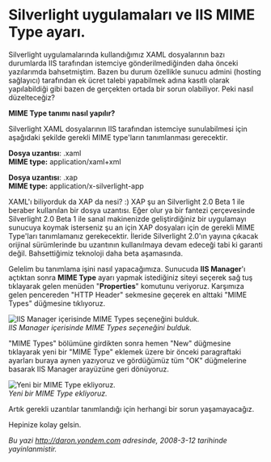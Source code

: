 # Silverlight uygulamaları ve IIS MIME Type ayarı. 

Silverlight uygulamalarında kullandığımız XAML dosyalarının bazı
durumlarda IIS tarafından istemciye gönderilmediğinden daha önceki
yazılarımda bahsetmiştim. Bazen bu durum özellikle sunucu admini
(hosting sağlayıcı) tarafından ek ücret talebi yapabilmek adına kasıtlı
olarak yapılabildiği gibi bazen de gerçekten ortada bir sorun
olabiliyor. Peki nasıl düzelteceğiz?

**MIME Type tanımı nasıl yapılır?**

Silverlight XAML dosyalarının IIS tarafından istemciye sunulabilmesi
için aşağıdaki şekilde gerekli MIME type'ların tanımlanması gerecektir.

**Dosya uzantısı**: .xaml\
 **MIME type:** application/xaml+xml

**Dosya uzantısı**: .xap\
 **MIME type:** application/x-silverlight-app

XAML'ı biliyorduk da XAP da nesi? :) XAP şu an Silverlight 2.0 Beta 1
ile beraber kullanılan bir dosya uzantısı. Eğer olur ya bir fantezi
çerçevesinde Silverlight 2.0 Beta 1 ile sanal makinenizde
geliştirdiğiniz bir uygulamayı sunucuya koymak isterseniz şu an için XAP
dosyaları için de gerekli MIME Type'ları tanımlamanız gerekecektir.
İleride Silverlight 2.0'ın yayına çıkacak orijinal sürümlerinde bu
uzantının kullanılmaya devam edeceği tabi ki garanti değil.
Bahsettiğimiz teknoloji daha beta aşamasında.

Gelelim bu tanımlama işini nasıl yapacağımıza. Sunucuda **IIS
Manager**'ı açtıktan sonra **MIME Type** ayarı yapmak istediğiniz siteyi
seçerek sağ tuş tıklayarak gelen menüden "**Properties**" komutunu
veriyoruz. Karşımıza gelen pencereden "HTTP Header" sekmesine geçerek en
alttaki "MIME Types" düğmesine tıklıyoruz.

![IIS Manager içerisinde MIME Types seçeneğini
bulduk.](../media/Silverlight_uygulamalari_ve_IIS_MIME_Type_ayari/12032008_2.png)\
*IIS Manager içerisinde MIME Types seçeneğini bulduk.*

"MIME Types" bölümüne girdikten sonra hemen "New" düğmesine tıklayarak
yeni bir "MIME Type" eklemek üzere bir önceki paragraftaki ayarları
buraya aynen yazıyoruz ve gördüğümüz tüm "OK" düğmelerine basarak IIS
Manager arayüzüne geri dönüyoruz.

![Yeni bir MIME Type
ekliyoruz.](../media/Silverlight_uygulamalari_ve_IIS_MIME_Type_ayari/12032008_1.jpg)\
*Yeni bir MIME Type ekliyoruz.*

Artık gerekli uzantılar tanımlandığı için herhangi bir sorun
yaşamayacağız.

Hepinize kolay gelsin.


*Bu yazi http://daron.yondem.com adresinde, 2008-3-12 tarihinde yayinlanmistir.*